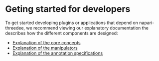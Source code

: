 # Geting started for developers

To get started developing plugins or applications that depend on napari-threedee, we recommend viewing our explanatory documentation the describes how the different components are designed:

- [Explanation of the core concepts](../dev_guides/core_concepts)
- [Explanation of the manipulators](../dev_guides/manipulators)
- [Explanation of the annotation specifications](../annotations/specifications)